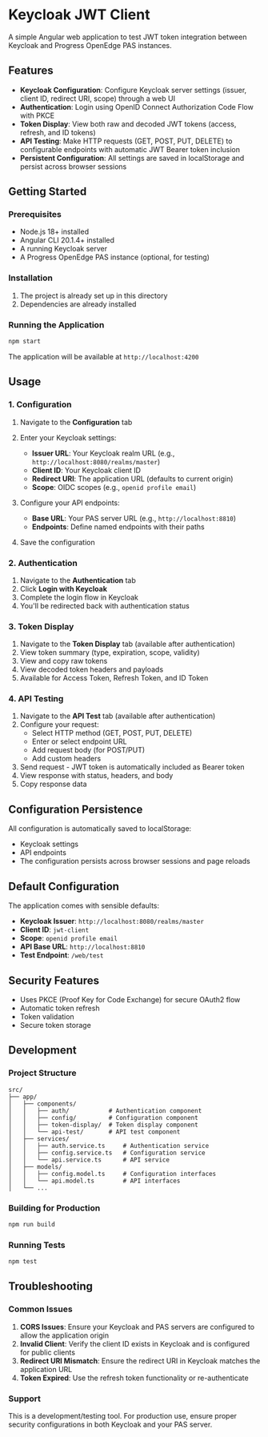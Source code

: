 # Keycloak JWT Client

A simple Angular web application to test JWT token integration between Keycloak and Progress OpenEdge PAS instances.

## Features

- **Keycloak Configuration**: Configure Keycloak server settings (issuer, client ID, redirect URI, scope) through a web UI
- **Authentication**: Login using OpenID Connect Authorization Code Flow with PKCE
- **Token Display**: View both raw and decoded JWT tokens (access, refresh, and ID tokens)
- **API Testing**: Make HTTP requests (GET, POST, PUT, DELETE) to configurable endpoints with automatic JWT Bearer token inclusion
- **Persistent Configuration**: All settings are saved in localStorage and persist across browser sessions

## Getting Started

### Prerequisites

- Node.js 18+ installed
- Angular CLI 20.1.4+ installed
- A running Keycloak server
- A Progress OpenEdge PAS instance (optional, for testing)

### Installation

1. The project is already set up in this directory
2. Dependencies are already installed

### Running the Application

```bash
npm start
```

The application will be available at `http://localhost:4200`

## Usage

### 1. Configuration

1. Navigate to the **Configuration** tab
2. Enter your Keycloak settings:
   - **Issuer URL**: Your Keycloak realm URL (e.g., `http://localhost:8080/realms/master`)
   - **Client ID**: Your Keycloak client ID
   - **Redirect URI**: The application URL (defaults to current origin)
   - **Scope**: OIDC scopes (e.g., `openid profile email`)

3. Configure your API endpoints:
   - **Base URL**: Your PAS server URL (e.g., `http://localhost:8810`)
   - **Endpoints**: Define named endpoints with their paths

4. Save the configuration

### 2. Authentication

1. Navigate to the **Authentication** tab
2. Click **Login with Keycloak**
3. Complete the login flow in Keycloak
4. You'll be redirected back with authentication status

### 3. Token Display

1. Navigate to the **Token Display** tab (available after authentication)
2. View token summary (type, expiration, scope, validity)
3. View and copy raw tokens
4. View decoded token headers and payloads
5. Available for Access Token, Refresh Token, and ID Token

### 4. API Testing

1. Navigate to the **API Test** tab (available after authentication)
2. Configure your request:
   - Select HTTP method (GET, POST, PUT, DELETE)
   - Enter or select endpoint URL
   - Add request body (for POST/PUT)
   - Add custom headers
3. Send request - JWT token is automatically included as Bearer token
4. View response with status, headers, and body
5. Copy response data

## Configuration Persistence

All configuration is automatically saved to localStorage:
- Keycloak settings
- API endpoints
- The configuration persists across browser sessions and page reloads

## Default Configuration

The application comes with sensible defaults:
- **Keycloak Issuer**: `http://localhost:8080/realms/master`
- **Client ID**: `jwt-client`
- **Scope**: `openid profile email`
- **API Base URL**: `http://localhost:8810`
- **Test Endpoint**: `/web/test`

## Security Features

- Uses PKCE (Proof Key for Code Exchange) for secure OAuth2 flow
- Automatic token refresh
- Token validation
- Secure token storage

## Development

### Project Structure

```
src/
├── app/
│   ├── components/
│   │   ├── auth/           # Authentication component
│   │   ├── config/         # Configuration component
│   │   ├── token-display/  # Token display component
│   │   └── api-test/       # API test component
│   ├── services/
│   │   ├── auth.service.ts     # Authentication service
│   │   ├── config.service.ts   # Configuration service
│   │   └── api.service.ts      # API service
│   ├── models/
│   │   ├── config.model.ts     # Configuration interfaces
│   │   └── api.model.ts        # API interfaces
│   └── ...
```

### Building for Production

```bash
npm run build
```

### Running Tests

```bash
npm test
```

## Troubleshooting

### Common Issues

1. **CORS Issues**: Ensure your Keycloak and PAS servers are configured to allow the application origin
2. **Invalid Client**: Verify the client ID exists in Keycloak and is configured for public clients
3. **Redirect URI Mismatch**: Ensure the redirect URI in Keycloak matches the application URL
4. **Token Expired**: Use the refresh token functionality or re-authenticate

### Support

This is a development/testing tool. For production use, ensure proper security configurations in both Keycloak and your PAS server.
